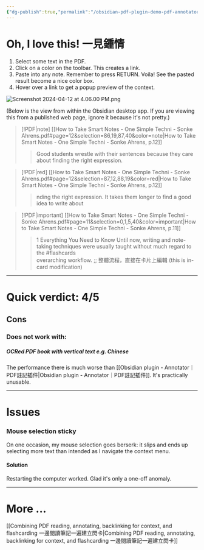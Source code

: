 ```yaml
---
{"dg-publish":true,"permalink":"/obsidian-pdf-plugin-demo-pdf-annotator/","noteIcon":"2"}
---
```


# Oh, I love this! 一見鍾情

1. Select some text in the PDF.
2. Click on a color on the toolbar. This creates a link.
3. Paste into any note. Remember to press RETURN. Voila! See the pasted result become a nice color box.
4. Hover over a link to get a popup preview of the context.

![Screenshot 2024-04-12 at 4.06.00 PM.png](/img/user/_attachments/_OB/Screenshot%202024-04-12%20at%204.06.00%20PM.png)

(Below is the view from within the Obsidian desktop app. If you are viewing this from a published web page, ignore it because it's not pretty.)

> [!PDF|note] [[How to Take Smart Notes - One Simple Techni - Sonke Ahrens.pdf#page=12&selection=86,19,87,40&color=note|How to Take Smart Notes - One Simple Techni - Sonke Ahrens, p.12]]
> > Good students wrestle with their sentences because they care about finding the right expression. 


> [!PDF|red] [[How to Take Smart Notes - One Simple Techni - Sonke Ahrens.pdf#page=12&selection=87,12,88,19&color=red|How to Take Smart Notes - One Simple Techni - Sonke Ahrens, p.12]]
> > nding the right expression. It takes them longer to find a good idea to write about


> [!PDF|important] [[How to Take Smart Notes - One Simple Techni - Sonke Ahrens.pdf#page=11&selection=0,1,5,40&color=important|How to Take Smart Notes - One Simple Techni - Sonke Ahrens, p.11]]
> > 1 Everything You Need to Know Until now, writing and note-taking techniques were usually taught without much regard to the 
> > #flashcards  
> > overarching workflow. ;; 整體流程，直接在卡片上編輯 (this is in-card modification)
<!--SR:!2024-04-15,3,250-->

---

# Quick verdict: 4/5

## Cons

### Does not work with:
##### OCRed PDF book with vertical text e.g. Chinese

The performance there is much worse than [[Obsidian plugin - Annotator｜PDF註記插件\|Obsidian plugin - Annotator｜PDF註記插件]]. It's practically unusable.

---
# Issues

### Mouse selection sticky

On one occasion, my mouse selection goes berserk: it slips and ends up selecting more text than intended as I navigate the context menu.
#### Solution

Restarting the computer worked. Glad it's only a one-off anomaly.

---
# More ...

[[Combining PDF reading, annotating, backlinking for context, and flashcarding 一邊閱讀筆記一遍建立閃卡\|Combining PDF reading, annotating, backlinking for context, and flashcarding 一邊閱讀筆記一遍建立閃卡]]
